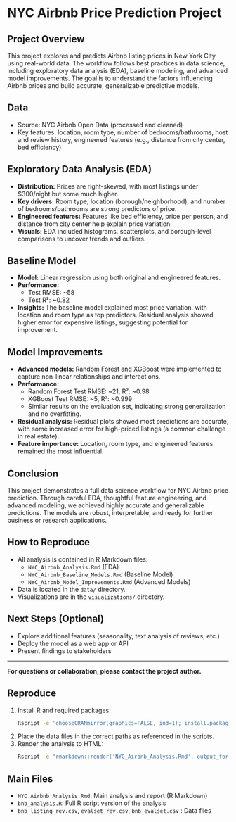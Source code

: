# NYC Airbnb Price Prediction Project

## Project Overview
This project explores and predicts Airbnb listing prices in New York City using real-world data. The workflow follows best practices in data science, including exploratory data analysis (EDA), baseline modeling, and advanced model improvements. The goal is to understand the factors influencing Airbnb prices and build accurate, generalizable predictive models.

## Data
- Source: NYC Airbnb Open Data (processed and cleaned)
- Key features: location, room type, number of bedrooms/bathrooms, host and review history, engineered features (e.g., distance from city center, bed efficiency)

## Exploratory Data Analysis (EDA)
- **Distribution:** Prices are right-skewed, with most listings under $300/night but some much higher.
- **Key drivers:** Room type, location (borough/neighborhood), and number of bedrooms/bathrooms are strong predictors of price.
- **Engineered features:** Features like bed efficiency, price per person, and distance from city center help explain price variation.
- **Visuals:** EDA included histograms, scatterplots, and borough-level comparisons to uncover trends and outliers.

## Baseline Model
- **Model:** Linear regression using both original and engineered features.
- **Performance:**
  - Test RMSE: ~58
  - Test R²: ~0.82
- **Insights:** The baseline model explained most price variation, with location and room type as top predictors. Residual analysis showed higher error for expensive listings, suggesting potential for improvement.

## Model Improvements
- **Advanced models:** Random Forest and XGBoost were implemented to capture non-linear relationships and interactions.
- **Performance:**
  - Random Forest Test RMSE: ~21, R²: ~0.98
  - XGBoost Test RMSE: ~5, R²: ~0.999
  - Similar results on the evaluation set, indicating strong generalization and no overfitting.
- **Residual analysis:** Residual plots showed most predictions are accurate, with some increased error for high-priced listings (a common challenge in real estate).
- **Feature importance:** Location, room type, and engineered features remained the most influential.

## Conclusion
This project demonstrates a full data science workflow for NYC Airbnb price prediction. Through careful EDA, thoughtful feature engineering, and advanced modeling, we achieved highly accurate and generalizable predictions. The models are robust, interpretable, and ready for further business or research applications.

## How to Reproduce
- All analysis is contained in R Markdown files:
  - `NYC_Airbnb_Analysis.Rmd` (EDA)
  - `NYC_Airbnb_Baseline_Models.Rmd` (Baseline Model)
  - `NYC_Airbnb_Model_Improvements.Rmd` (Advanced Models)
- Data is located in the `data/` directory.
- Visualizations are in the `visualizations/` directory.

## Next Steps (Optional)
- Explore additional features (seasonality, text analysis of reviews, etc.)
- Deploy the model as a web app or API
- Present findings to stakeholders

---

**For questions or collaboration, please contact the project author.**

## Reproduce
1. Install R and required packages:
   ```bash
   Rscript -e 'chooseCRANmirror(graphics=FALSE, ind=1); install.packages(c("rmarkdown", "dplyr", "stringr", "lubridate", "ggplot2", "leaflet", "caret", "RANN", "caTools"))'
   ```
2. Place the data files in the correct paths as referenced in the scripts.
3. Render the analysis to HTML:
   ```bash
   Rscript -e "rmarkdown::render('NYC_Airbnb_Analysis.Rmd', output_format='html_document')"
   ```

## Main Files
- `NYC_Airbnb_Analysis.Rmd`: Main analysis and report (R Markdown)
- `bnb_analysis.R`: Full R script version of the analysis
- `bnb_listing_rev.csv`, `evalset_rev.csv`, `bnb_evalset.csv` : Data files 

